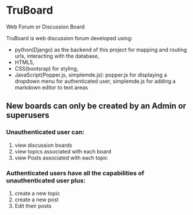 # TruBoard
Web Forum or Discussion Board

TruBoard is web discussion forum developed using:

* python(Django) as the backend of this project for mapping and routing urls, interacting with the database, 
* HTML5, 
* CSS(bootsrap) for styling, 
* JavaScript(Popper.js, simplemde.js): popper.js for displaying a dropdown menu for authenticated user, simplemde.js for adding a markdown editor to text areas

## New boards can only be created by an Admin or superusers

### Unauthenticated user can:
1. view discussion boards
2. view topics associated with each board
3. view Posts associated with each topic

### Authenticated users have all the capabilities of unauthenticated user plus:
1. create a new topic
2. create a new post
3. Edit their posts
